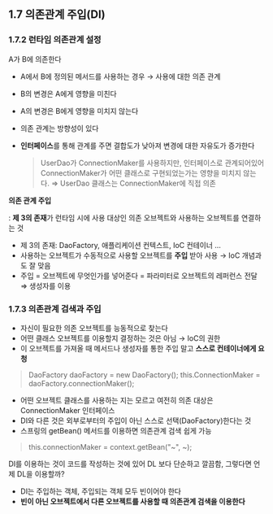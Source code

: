 ## 1.7 의존관계 주입(DI)

### 1.7.2 런타임 의존관계 설정

A가 B에 의존한다

- A에서 B에 정의된 메서드를 사용하는 경우 → 사용에 대한 의존 관계
- B의 변경은 A에게 영향을 미친다
- A의 변경은 B에게 영향을 미치지 않는다
- 의존 관계는 방향성이 있다
- **인터페이스**를 통해 관계를 주면 결합도가 낮아져 변경에 대한 자유도가 증가한다
    
    > UserDao가 ConnectionMaker를 사용하지만, 인터페이스로 관계되어있어 ConnectionMaker가 어떤 클래스로 구현되었는가는 영향을 미치지 않는다.
    ⇒ UserDao 클래스는 ConnectionMaker에 직접 의존
    > 

**의존 관계 주입**

: **제 3의 존재**가 런타임 시에 사용 대상인 의존 오브젝트와 사용하는 오브젝트를 연결하는 것

- 제 3의 존재: DaoFactory, 애플리케이션 컨텍스트, IoC 컨테이너 ...
- 사용하는 오브젝트가 수동적으로 사용할 오브젝트를 **주입** 받아 사용 → IoC 개념과도 잘 맞음
- 주입 = 오브젝트에 무엇인가를 넣어준다 = 파라미터로 오브젝트의 레퍼런스 전달 ⇒ 생성자를 이용

### 1.7.3 의존관계 검색과 주입

- 자신이 필요한 의존 오브젝트를 능동적으로 찾는다
- 어떤 클래스 오브젝트를 이용할지 결정하는 것은 아님 → IoC의 권한
- 이 오브젝트를 가져올 때 메서드나 생성자를 통한 주입 말고 **스스로 컨테이너에게 요청**

> DaoFactory daoFactory = new DaoFactory();
this.ConnectionMaker = daoFactory.connectionMaker();
> 
- 어떤 오브젝트 클래스를 사용하는 지는 모르고 여전히 의존 대상은 ConnectionMaker 인터페이스
- DI와 다른 것은 외부로부터의 주입이 아닌 스스로 선택(DaoFactory)한다는 것
- 스프링의 getBean() 메서드를 이용하면 의존관계 검색 쉽게 가능

> this.connectionMaker = context.getBean("~", ~);
> 

DI를 이용하는 것이 코드를 작성하는 것에 있어 DL 보다 단순하고 깔끔함, 그렇다면 언제 DL을 이용할까?

- DI는 주입하는 객체, 주입되는 객체 모두 빈이어야 한다
- **빈이 아닌 오브젝트에서 다른 오브젝트를 사용할 때 의존관계 검색을 이용한다**
